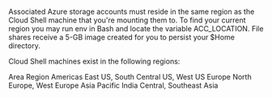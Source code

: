 Associated Azure storage accounts must reside in the same region as the Cloud Shell machine that you're mounting them to. To find your current region you may run env in Bash and locate the variable ACC_LOCATION. File shares receive a 5-GB image created for you to persist your $Home directory.

Cloud Shell machines exist in the following regions:

Area	Region
Americas	East US, South Central US, West US
Europe	North Europe, West Europe
Asia Pacific	India Central, Southeast Asia